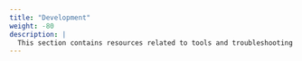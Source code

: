 ```yaml
---
title: "Development"
weight: -80
description: |
  This section contains resources related to tools and troubleshooting information related to developing with Platform.sh
---
```

